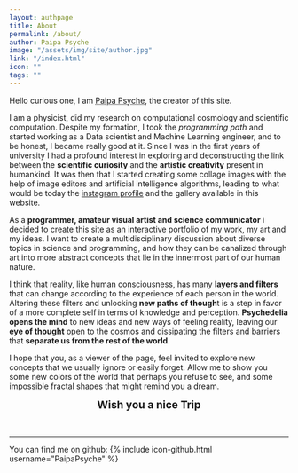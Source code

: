 ```yaml
---
layout: authpage
title: About
permalink: /about/
author: Paipa Psyche
image: "/assets/img/site/author.jpg"
link: "/index.html"
icon: ""
tags: ""
---
```

Hello curious one, I am <abbr title="David Paipa">Paipa Psyche</abbr>, the creator of this site.

I am a physicist, did my research on computational cosmology and scientific computation. Despite my formation, I took the *programming path* and started working as a Data scientist and Machine Learning engineer, and to be honest, I became really good at it. Since I was in the first years of university I had a profound interest in exploring and deconstructing the link between the **scientific curiosity** and the **artistic creativity** present in humankind. It was then that I started creating some collage images with the help of image editors and artificial intelligence algorithms, leading to what would be today the <a href="https://www.instagram.com/penrose_trip/" target="_blank">instagram profile</a> and the gallery available in this website.

As a **programmer, amateur visual artist and science communicator** i decided to create this site as an interactive portfolio of my work, my art and my ideas. I want to create a multidisciplinary discussion about diverse topics in science and programming, and how they can be canalized through art into more abstract concepts that lie in the innermost part of our human nature.  

I think that reality, like human consciousness, has many **layers and filters** that can change according to the experience of each person in the world. Altering these filters and unlocking **new paths of though**t is a step in favor of a more complete self in terms of knowledge and perception. **Psychedelia opens the mind** to new ideas and new ways of feeling reality, leaving our **eye of thought** open to the cosmos and dissipating the filters and barriers that **separate us from the rest of the world**.

I hope that you, as a viewer of the page, feel invited to explore new concepts that we usually ignore or easily forget. Allow me to show you some new colors of the world that perhaps you refuse to see, and some impossible fractal shapes that might remind you a dream.

<div class="special-ad" align="center" >

<b style="font-size:19px">Wish you a nice Trip</b>
</div>

<br>








<hr style="border-color:grey;"/>
You can find me on github:
{% include icon-github.html username="PaipaPsyche" %}

